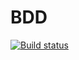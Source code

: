 # BDD
[![Build status](https://ci.appveyor.com/api/projects/status/j4e1bn5epo1q6b7u?svg=true)](https://ci.appveyor.com/project/2078Stasyan/bdd)
